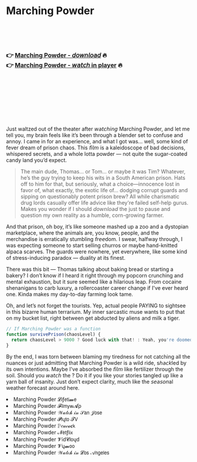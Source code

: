 <h1>Marching Powder</h1>

<br><br><br>

<h3>👉 <a href="https://Stevens-cartatacol1970.github.io/qqbbdydcqq/">Marching Powder - 𝘥𝘰𝘸𝘯𝘭𝘰𝘢𝘥</a> 🔥<br>
👉 <a href="https://Stevens-cartatacol1970.github.io/qqbbdydcqq/">Marching Powder - 𝘸𝘢𝘵𝘤𝘩 in player</a> 🔥
</h3>



<br><br><br><br><br><br><br>


Just waltzed out of the theater after 𝘸𝘢𝘵𝘤𝘩𝘪𝘯𝘨 Marching Powder, and let me tell you, my brain feels like it’s been through a blender set to confuse and annoy. I came in for an experience, and what I got was... well, some kind of fever dream of prison chaos. This 𝘧𝘪𝘭𝘮 is a kaleidoscope of bad decisions, whispered secrets, and a whole lotta powder — not quite the sugar-coated candy land you’d expect.

> The main dude, Thomas... or Tom... or maybe it was Tim? Whatever, he’s the guy trying to keep his wits in a South American prison. Hats off to him for that, but seriously, what a choice—innocence lost in favor of, what exactly, the exotic life of... dodging corrupt guards and sipping on questionably potent prison brew? All while charismatic drug lords casually offer life advice like they're failed self-help gurus. Makes you wonder if I should 𝘥𝘰𝘸𝘯𝘭𝘰𝘢𝘥 the   just to pause and question my own reality as a humble, corn-growing farmer.

And that prison, oh boy, it’s like someone mashed up a zoo and a dystopian marketplace, where the animals are, you know, people, and the merchandise is erratically stumbling 𝘧𝘳𝘦𝘦dom. I swear, halfway through, I was expecting someone to start selling churros or maybe hand-knitted alpaca scarves. The guards were nowhere, yet everywhere, like some kind of stress-inducing paradox — duality at its finest.

There was this bit — Thomas talking about baking bread or starting a bakery? I don’t know if I heard it right through my popcorn crunching and mental exhaustion, but it sure seemed like a hilarious leap. From cocaine shenanigans to carb luxury, a rollercoaster career change if I've ever heard one. Kinda makes my day-to-day farming look tame.

Oh, and let’s not forget the tourists. Yep, actual people PAYING to sightsee in this bizarre human terrarium. My inner sarcastic muse wants to put that on my bucket list, right between get abducted by aliens and milk a tiger.

```javascript
// If Marching Powder was a function
function survivePrison(chaosLevel) {
  return chaosLevel > 9000 ? Good luck with that! : Yeah, you're doomed.;
}
```

By the end, I was torn between blaming my tiredness for not catching all the nuances or just admitting that Marching Powder is a wild ride, s𝘩𝘢𝘤𝘬led by its own intentions. Maybe I've absorbed the 𝘧𝘪𝘭𝘮 like fertilizer through the soil. Should you 𝘸𝘢𝘵𝘤𝘩 the  ? Do it if you like your stories tangled up like a yarn ball of insanity. Just don’t expect clarity, much like the 𝘴𝘦𝘢𝘴𝘰𝘯al weather forecast around here.

<li>Marching Powder 𝓛𝗂ƒ𝖾𝗍𝗂𝓶𝖾</li>
<li>Marching Powder 𝓕𝗂𝗅𝗆𝗒𝗐𝓐ρ</li>
<li>Marching Powder 𝒲𝒶𝓉𝒸𝒽 𝒾𝓃 𝒮𝖺𝗇 𝒥𝗈𝗌𝖾</li>
<li>Marching Powder 𝓟𝗅ų𝗍𝗈 𝓣𝖵</li>
<li>Marching Powder 𝙿𝑒𝒶𝒸𝓸𝐜𝗄</li>
<li>Marching Powder 𝓝𝖾𝗍ƒ𝗅𝗂𝗑</li>
<li>Marching Powder 𝓥𝗂ԁ𝓒𝗅𝗈ųԁ</li>
<li>Marching Powder 𝓥ų𝓶𝗈𝗈</li>
<li>Marching Powder 𝒲𝒶𝓉𝒸𝒽 𝒾𝓃 𝓛𝗈𝗌 𝒜𝗇𝗀𝖾𝗅𝖾𝗌</li>
